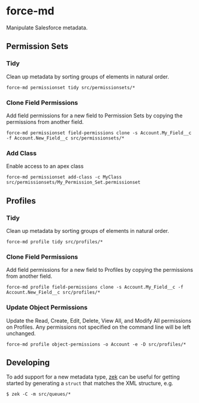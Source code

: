 # force-md

Manipulate Salesforce metadata.

## Permission Sets

### Tidy

Clean up metadata by sorting groups of elements in natural order.

```
force-md permissionset tidy src/permissionsets/*
```

### Clone Field Permissions

Add field permissions for a new field to Permission Sets by copying the
permissions from another field.

```
force-md permissionset field-permissions clone -s Account.My_Field__c -f Account.New_Field__c src/permissionsets/*
```

### Add Class

Enable access to an apex class

```
force-md permissionset add-class -c MyClass src/permissionsets/My_Permission_Set.permissionset
```


## Profiles

### Tidy

Clean up metadata by sorting groups of elements in natural order.

```
force-md profile tidy src/profiles/*
```

### Clone Field Permissions

Add field permissions for a new field to Profiles by copying the permissions
from another field.

```
force-md profile field-permissions clone -s Account.My_Field__c -f Account.New_Field__c src/profiles/*
```

### Update Object Permissions

Update the Read, Create, Edit, Delete, View All, and Modify All permissions on
Profiles.  Any permissions not specified on the command line will be left
unchanged.

```
force-md profile object-permissions -o Account -e -D src/profiles/*
```

## Developing

To add support for a new metadata type, [zek](https://github.com/miku/zek) can
be useful for getting started by generating a `struct` that matches the XML
structure, e.g.

```
$ zek -C -m src/queues/*
```
